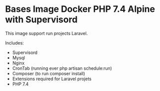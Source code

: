 # Bases Image Docker PHP 7.4 Alpine with Supervisord
This image support run projects Laravel.

Includes:
- Supervisord
- Mysql
- Nginx
- CronTab (running ever php artisan schedule:run)
- Composer (to run composer install)
- Extensions required for Laravel projets
- PHP 7.4
